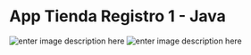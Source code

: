 # App Tienda Registro 1 - Java
  
![enter image description here](https://i.postimg.cc/3wfnGRGs/image.png)
![enter image description here](https://i.postimg.cc/ZnS3vtfk/image.png)

